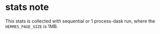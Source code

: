 # stats note
This stats is collected with sequential or 1 process-dask run, where the `HERMES_PAGE_SIZE` is 1MB.